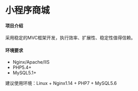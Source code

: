 # 小程序商城


#### 项目介绍
采用稳定的MVC框架开发，执行效率、扩展性、稳定性值得信赖。

#### 环境要求
- Nginx/Apache/IIS
- PHP5.4+
- MySQL5.1+

建议使用环境：Linux + Nginx1.14 + PHP7 + MySQL5.6


